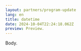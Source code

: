 ```yaml
---
layout: partners/program-update
lang: en
title: datetime
date: 2024-10-04T22:24:18.062Z
preview: P﻿review.
---
```

B﻿ody.